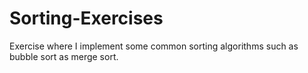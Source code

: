 # Sorting-Exercises
Exercise where I implement some common sorting algorithms such as bubble sort as merge sort.
